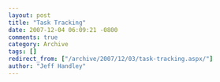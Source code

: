 ```yaml
---
layout: post
title: "Task Tracking"
date: 2007-12-04 06:09:21 -0800
comments: true
category: Archive
tags: []
redirect_from: ["/archive/2007/12/03/task-tracking.aspx/"]
author: "Jeff Handley"
---
```


